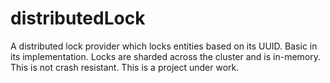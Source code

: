 # distributedLock
A distributed lock provider which locks entities based on its UUID. Basic in its implementation. 
Locks are sharded across the cluster and is in-memory. This is not crash resistant. 
This is a project under work. 
